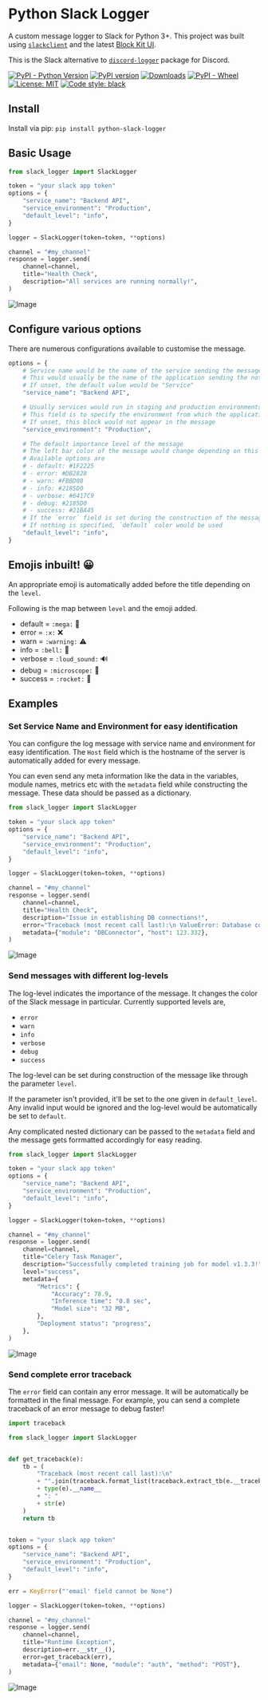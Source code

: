 # Python Slack Logger

A custom message logger to Slack for Python 3+.
This project was built using [`slackclient`](https://github.com/slackapi/python-slackclient)
and the latest [Block Kit UI](https://api.slack.com/block-kit).

This is the Slack alternative to [`discord-logger`](https://github.com/chinnichaitanya/python-discord-logger) package for Discord.

<a href="https://pypi.org/project/python-slack-logger/"><img alt="PyPI - Python Version" src="https://img.shields.io/pypi/pyversions/python-slack-logger"></a>
[![PyPI version](https://badge.fury.io/py/python-slack-logger.svg)](https://badge.fury.io/py/python-slack-logger)
<a href="https://pepy.tech/project/python-slack-logger"><img alt="Downloads" src="https://static.pepy.tech/badge/python-slack-logger"></a>
<a href="https://pypi.org/project/python-slack-logger/#files"><img alt="PyPI - Wheel" src="https://img.shields.io/pypi/wheel/python-slack-logger"></a>
[![License: MIT](https://img.shields.io/pypi/l/python-slack-logger)](https://github.com/chinnichaitanya/python-slack-logger/blob/master/LICENSE)
[![Code style: black](https://img.shields.io/badge/code%20style-black-000000.svg)](https://github.com/python/black)

## Install

Install via pip: `pip install python-slack-logger`

## Basic Usage

```python
from slack_logger import SlackLogger

token = "your slack app token"
options = {
    "service_name": "Backend API",
    "service_environment": "Production",
    "default_level": "info",
}

logger = SlackLogger(token=token, **options)

channel = "#my_channel"
response = logger.send(
    channel=channel,
    title="Health Check",
    description="All services are running normally!",
)
```

![Image](images/basic_message.png "Basic Usage")

## Configure various options

There are numerous configurations available to customise the message.

```python
options = {
    # Service name would be the name of the service sending the message to your Slack channel
    # This would usually be the name of the application sending the notification
    # If unset, the default value would be "Service"
    "service_name": "Backend API",

    # Usually services would run in staging and production environments
    # This field is to specify the environment from which the application is reponding for easy identification
    # If unset, this block would not appear in the message
    "service_environment": "Production",

    # The default importance level of the message
    # The left bar color of the message would change depending on this
    # Available options are
    # - default: #1F2225
    # - error: #DB2828
    # - warn: #FBBD08
    # - info: #2185D0
    # - verbose: #6417C9
    # - debug: #2185D0
    # - success: #21BA45
    # If the `error` field is set during the construction of the message, the `level` is automatically set to `error`
    # If nothing is specified, `default` color would be used
    "default_level": "info",
}
```

## Emojis inbuilt! 😀

An appropriate emoji is automatically added before the title depending on the `level`.

Following is the map between `level` and the emoji added.

 - default = `:mega:` 📣
 - error = `:x:` ❌
 - warn = `:warning:` ⚠️
 - info = `:bell:` 🔔
 - verbose = `:loud_sound:` 🔊
 - debug = `:microscope:` 🔬
 - success = `:rocket:` 🚀

## Examples

### Set Service Name and Environment for easy identification

You can configure the log message with service name and environment for easy identification.
The `Host` field which is the hostname of the server is automatically added for every message.

You can even send any meta information like the data in the variables, module names, metrics etc with the `metadata` field while constructing the message.
These data should be passed as a dictionary.

```python
from slack_logger import SlackLogger

token = "your slack app token"
options = {
    "service_name": "Backend API",
    "service_environment": "Production",
    "default_level": "info",
}

logger = SlackLogger(token=token, **options)

channel = "#my_channel"
response = logger.send(
    channel=channel,
    title="Health Check",
    description="Issue in establishing DB connections!",
    error="Traceback (most recent call last):\n ValueError: Database connect accepts only string as a parameter!",
    metadata={"module": "DBConnector", "host": 123.332},
)
```

![Image](images/error_message.png "Message with Service Name, Icon and Environment")

### Send messages with different log-levels

The log-level indicates the importance of the message.
It changes the color of the Slack message in particular.
Currently supported levels are,

- `error`
- `warn`
- `info`
- `verbose`
- `debug`
- `success`

The log-level can be set during construction of the message like through the parameter `level`.

If the parameter isn't provided, it'll be set to the one given in `default_level`.
Any invalid input would be ignored and the log-level would be automatically be set to `default`.

Any complicated nested dictionary can be passed to the `metadata` field and the message gets forrmatted accordingly for easy reading.

```python
from slack_logger import SlackLogger

token = "your slack app token"
options = {
    "service_name": "Backend API",
    "service_environment": "Production",
    "default_level": "info",
}

logger = SlackLogger(token=token, **options)

channel = "#my_channel"
response = logger.send(
    channel=channel,
    title="Celery Task Manager",
    description="Successfully completed training job for model v1.3.3!",
    level="success",
    metadata={
        "Metrics": {
            "Accuracy": 78.9,
            "Inference time": "0.8 sec",
            "Model size": "32 MB",
        },
        "Deployment status": "progress",
    },
)
```

![Image](images/success_message.png "Message with success log-level")

### Send complete error traceback

The `error` field can contain any error message.
It will be automatically be formatted in the final message.
For example, you can send a complete traceback of an error message to debug faster!

```python
import traceback

from slack_logger import SlackLogger


def get_traceback(e):
    tb = (
        "Traceback (most recent call last):\n"
        + "".join(traceback.format_list(traceback.extract_tb(e.__traceback__)))
        + type(e).__name__
        + ": "
        + str(e)
    )
    return tb


token = "your slack app token"
options = {
    "service_name": "Backend API",
    "service_environment": "Production",
    "default_level": "info",
}

err = KeyError("'email' field cannot be None")

logger = SlackLogger(token=token, **options)

channel = "#my_channel"
response = logger.send(
    channel=channel,
    title="Runtime Exception",
    description=err.__str__(),
    error=get_traceback(err),
    metadata={"email": None, "module": "auth", "method": "POST"},
)
```

![Image](images/complete_error_traceback.png "Message with complete error traceback")
